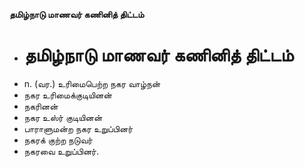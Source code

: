 **தமிழ்நாடு மாணவர் கணினித் திட்டம்**
- # தமிழ்நாடு மாணவர் கணினித் திட்டம்
- n. (வர.) உரிமைபெற்ற நகர வாழ்நன்
- நகர உரிமைக்குடியினன்
- நகரினன்
- நகர உஸ்ர் குடியினன்
- பாராளுமன்ற நகர உறுப்பினர்
- நகரக் குற்ற நடுவர்
- நகரவை உறுப்பினர்.

